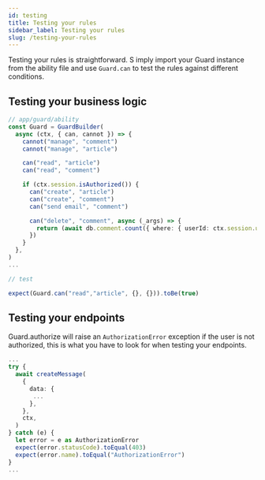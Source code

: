 ```yaml
---
id: testing
title: Testing your rules
sidebar_label: Testing your rules
slug: /testing-your-rules
---
```


Testing your rules is straightforward. S
imply import your Guard instance from the ability file and use `Guard.can` to test the rules against different conditions.

## Testing your business logic

```typescript
// app/guard/ability
const Guard = GuardBuilder(
  async (ctx, { can, cannot }) => {
    cannot("manage", "comment")
    cannot("manage", "article")

    can("read", "article")
    can("read", "comment")

    if (ctx.session.isAuthorized()) {
      can("create", "article")
      can("create", "comment")
      can("send email", "comment")

      can("delete", "comment", async (_args) => {
        return (await db.comment.count({ where: { userId: ctx.session.userId } })) === 1
      })
    }
  },
)
...

// test

expect(Guard.can("read","article", {}, {})).toBe(true)
```

## Testing your endpoints

Guard.authorize will raise an `AuthorizationError` exception if the user is not authorized, this is what you have to look for when testing your endpoints.

```typescript
...
try {
  await createMessage(
    {
      data: {
       ...
      },
    },
    ctx,
  )
} catch (e) {
  let error = e as AuthorizationError
  expect(error.statusCode).toEqual(403)
  expect(error.name).toEqual("AuthorizationError")
}
...
```
